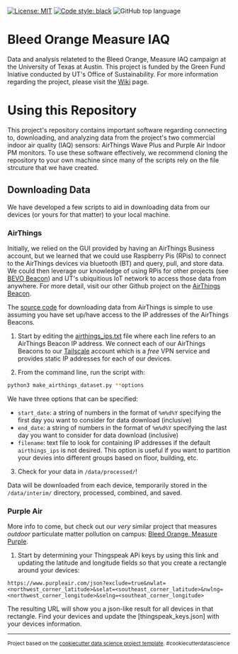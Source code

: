 [![License: MIT](https://img.shields.io/badge/License-MIT-blue.svg)](https://www.gnu.org/licenses/mit)
[![Code style: black](https://img.shields.io/badge/code%20style-black-000000.svg)](https://github.com/psf/black)
![GitHub top language](https://img.shields.io/github/languages/top/intelligent-environments-lab/bleed-orange-measure-iaq)

# Bleed Orange Measure IAQ

Data and analysis relateted to the Bleed Orange, Measure IAQ campaign at the University of Texas at Austin. This project is funded by the Green Fund Iniative conducted by UT's Office of Sustainability. For more information regarding the project, please visit the [Wiki](https://github.com/intelligent-environments-lab/bleed-orange-measure-iaq/wiki) page. 

# Using this Repository
This project's repository contains important software regarding connecting to, downloading, and analyzing data from the project's two commercial indoor air quality (IAQ) sensors: AirThings Wave Plus and Purple Air Indoor PM monitors. To use these software effectively, we recommend cloning the repository to your own machine since many of the scripts rely on the file strcuture that we have created. 

## Downloading Data
We have developed a few scripts to aid in downloading data from our devices (or yours for that matter) to your local machine. 

### AirThings
Initially, we relied on the GUI provided by having an AirThings Business account, but we learned that we could use Raspberry Pis (RPis) to connect to the AirThings devices via bluetooth (BT) and query, pull, and store data. We could then leverage our knowledge of using RPis for other projects (see [BEVO Beacon](https://github.com/intelligent-environments-lab/bevo_iaq)) and UT's ubiquitious IoT network to access those data from anywhere. For more detail, visit our other Github project on the [AirThings Beacon](https://github.com/intelligent-environments-lab/airthings-waveplus-beacon). 

The [source code](https://github.com/intelligent-environments-lab/bleed-orange-measure-iaq/blob/master/src/data/make_airthings_dataset.py) for downloading data from AirThings is simple to use assuming you have set up/have access to the IP addresses of the AirThings Beacons. 

1. Start by editing the [airthings_ips.txt](https://github.com/intelligent-environments-lab/bleed-orange-measure-iaq/blob/master/src/data/airthings_ips.txt) file where each line refers to an AirThings Beacon IP address. We connect each of our AirThings Beacons to our [Tailscale](https://tailscale.com) account which is a _free_ VPN service and provides static IP addresses for each of our devices. 

2. From the command line, run the script with:

```bash
python3 make_airthings_dataset.py **options
```

We have three options that can be specified:
* `start_date`: a string of numbers in the format of `%m%d%Y` specifying the first day you want to consider for data download (inclusive)
* `end_date`: a string of numbers in the format of `%m%d%Y` specifying the last day you want to consider for data download (inclusive)
* `filename`: text file to look for containing IP addresses if the default `airthings_ips` is not desired. This option is useful if you want to partition your devies into different groups based on floor, building, etc. 

3. Check for your data in `/data/processed/`!

Data will be downloaded from each device, temporarily stored in the `/data/interim/` directory, processed, combined, and saved. 

### Purple Air
More info to come, but check out our _very_ similar project that measures _outdoor_ particulate matter pollution on campus: [Bleed Orange, Measure Purple](https://github.com/intelligent-environments-lab/bleed-orange-measure-purple). 

1. Start by determining your Thingspeak APi keys by using this link and updating the latitude and longitude fields so that you create a rectangle around your devices:
```
https://www.purpleair.com/json?exclude=true&nwlat=<northwest_corner_latitude>&selat=<southeast_corner_latitude>&nwlng=<northwest_corner_longitude>&selng=<southeat_corner_longitude>
```

The resulting URL will show you a json-like result for all devices in that rectangle. Find your devices and update the [thingspeak_keys.json] with your devices information.

---
<p><small>Project based on the <a target="_blank" href="https://drivendata.github.io/cookiecutter-data-science/">cookiecutter data science project template</a>. #cookiecutterdatascience</small></p>
